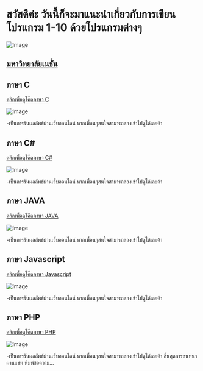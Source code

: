 # สวัสดีค่ะ วันนี้ก็จะมาแนะนำเกี่ยวกับการเขียนโปรแกรม 1-10 ด้วยโปรแกรมต่างๆ

![Image](https://raw.githubusercontent.com/thaiall/programming-page/master/Nation_University_Logo.png)
## [มหาวิทยาลัยเนชั่น](http://www.nation.ac.th)


## ภาษา C
[คลิกเพื่อดูโค๊ดภาษา C](https://github.com/suwatjanee005/Sourec-CodeNumber/blob/master/C)

![Image](https://raw.github.com/suwatjanee005/Sourec-CodeNumber/blob/master/JS1-10.png)

-เป็นการรันผลลัพธ์ผ่านเว็บออนไลน์ หากเพื่อนๆสนใจสามารถลองเข้าไปดูได้เลยค้า

## ภาษา C#

[คลิกเพื่อดูโค๊ดภาษา C#](https://github.com/suwatjanee005/Sourec-CodeNumber/blob/master/C%23) 

![Image](https://raw.github.com/suwatjanee005/Sourec-CodeNumber/blob/master/c%231-10.png)

-เป็นการรันผลลัพธ์ผ่านเว็บออนไลน์ หากเพื่อนๆสนใจสามารถลองเข้าไปดูได้เลยค้า

## ภาษา JAVA
[คลิกเพื่อดูโค๊ดภาษา JAVA](https://github.com/suwatjanee005/Sourec-CodeNumber/blob/master/JAVA) 

![Image](https://raw.github.com/suwatjanee005/Sourec-CodeNumber/blob/master/Java1-10.png)

-เป็นการรันผลลัพธ์ผ่านเว็บออนไลน์ หากเพื่อนๆสนใจสามารถลองเข้าไปดูได้เลยค้า

## ภาษา Javascript
[คลิกเพื่อดูโค๊ดภาษา Javascript](https://github.com/suwatjanee005/Sourec-CodeNumber/blob/master/JS) 

![Image](https://raw.github.com/suwatjanee005/Sourec-CodeNumber/blob/master/JS1-10.png)

-เป็นการรันผลลัพธ์ผ่านเว็บออนไลน์ หากเพื่อนๆสนใจสามารถลองเข้าไปดูได้เลยค้า

## ภาษา PHP
[คลิกเพื่อดูโค๊ดภาษา PHP](https://github.com/suwatjanee005/Sourec-CodeNumber/blob/master/PHP) 

![Image](https://raw.github.com/suwatjanee005/Sourec-CodeNumber/blob/master/PHP.png)

-เป็นการรันผลลัพธ์ผ่านเว็บออนไลน์ หากเพื่อนๆสนใจสามารถลองเข้าไปดูได้เลยค้า
สิ้นสุดการสนทนาผ่านแชท
พิมพ์ข้อความ...

